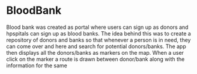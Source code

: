 # BloodBank
Blood bank was created as portal where users can sign up as donors and hpspitals can sign up as blood banks. The idea behind this was to create a repository of donors and banks so that whenever a person is in need, they can come over and here and search for potential donors/banks. The app then displays all the donors/banks as markers on the map. When a user click on the marker a route is drawn between donor/bank along with the information for the same
